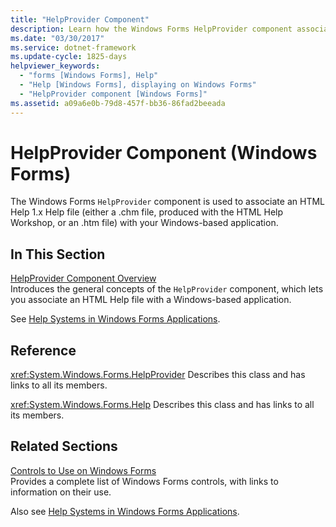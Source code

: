 ```yaml
---
title: "HelpProvider Component"
description: Learn how the Windows Forms HelpProvider component associates an HTML Help 1.x file with your Windows-based application.
ms.date: "03/30/2017"
ms.service: dotnet-framework
ms.update-cycle: 1825-days
helpviewer_keywords:
  - "forms [Windows Forms], Help"
  - "Help [Windows Forms], displaying on Windows Forms"
  - "HelpProvider component [Windows Forms]"
ms.assetid: a09a6e0b-79d8-457f-bb36-86fad2beeada
---
```

# HelpProvider Component (Windows Forms)

The Windows Forms `HelpProvider` component is used to associate an HTML Help 1.x Help file (either a .chm file, produced with the HTML Help Workshop, or an .htm file) with your Windows-based application.

## In This Section

[HelpProvider Component Overview](helpprovider-component-overview-windows-forms.md)\
Introduces the general concepts of the `HelpProvider` component, which lets you associate an HTML Help file with a Windows-based application.

See [Help Systems in Windows Forms Applications](../advanced/help-systems-in-windows-forms-applications.md).

## Reference

<xref:System.Windows.Forms.HelpProvider>
Describes this class and has links to all its members.

<xref:System.Windows.Forms.Help>
Describes this class and has links to all its members.

## Related Sections

[Controls to Use on Windows Forms](controls-to-use-on-windows-forms.md)\
Provides a complete list of Windows Forms controls, with links to information on their use.

Also see [Help Systems in Windows Forms Applications](../advanced/help-systems-in-windows-forms-applications.md).
